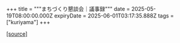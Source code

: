 +++
title = """まちづくり懇談会｜議事録"""
date = 2025-05-19T08:00:00.000Z
expiryDate = 2025-06-01T03:17:35.888Z
tags = ["kuriyama"]
+++


[[source]](https://www.town.kuriyama.hokkaido.jp/site/matikon/19033.html)
